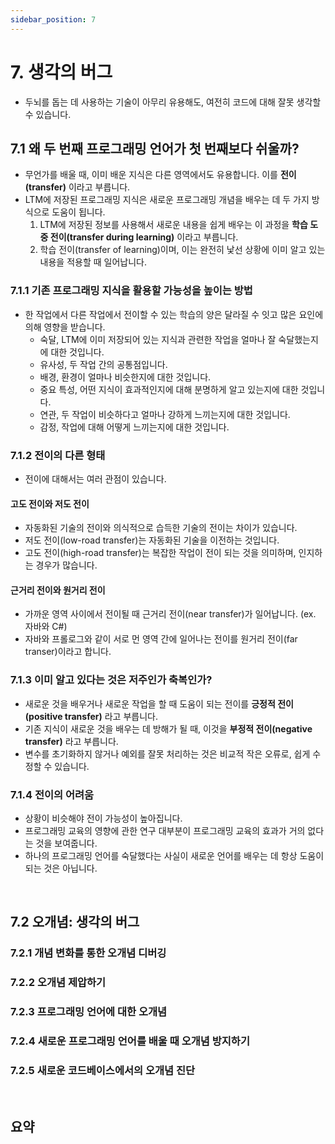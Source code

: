 ```yaml
---
sidebar_position: 7
---
```


# 7. 생각의 버그

- 두뇌를  돕는 데 사용하는 기술이 아무리 유용해도, 여전히 코드에 대해 잘못 생각할 수 있습니다.

## 7.1 왜 두 번째 프로그래밍 언어가 첫 번째보다 쉬울까?

- 무언가를 배울 때, 이미 배운 지식은 다른 영역에서도 유용합니다. 이를 **전이(transfer)** 이라고 부릅니다.
- LTM에 저장된 프로그래밍 지식은 새로운 프로그래밍 개념을 배우는 데 두 가지 방식으로 도움이 됩니다.
  1. LTM에 저장된 정보를 사용해서 새로운 내용을 쉽게 배우는 이 과정을 **학습 도중 전이(transfer during learning)** 이라고 부릅니다.
  2. 학습 전이(transfer of learning)이며, 이는 완전히 낯선 상황에 이미 알고 있는 내용을 적용할 때 일어납니다.

### 7.1.1 기존 프로그래밍 지식을 활용할 가능성을 높이는 방법

- 한 작업에서 다른 작업에서 전이할 수 있는 학습의 양은 달라질 수 잇고 많은 요인에 의해 영향을 받습니다.
  - 숙달, LTM에 이미 저장되어 있는 지식과 관련한 작업을 얼마나 잘 숙달했는지에 대한 것입니다.
  - 유사성, 두 작업 간의 공통점입니다.
  - 배경, 환경이 얼마나 비슷한지에 대한 것입니다.
  - 중요 특성, 어떤 지식이 효과적인지에 대해 분명하게 알고 있는지에 대한 것입니다.
  - 연관, 두 작업이 비슷하다고 얼마나 강하게 느끼는지에 대한 것입니다.
  - 감정, 작업에 대해 어떻게 느끼는지에 대한 것입니다.

### 7.1.2 전이의 다른 형태

- 전이에 대해서는 여러 관점이 있습니다.

#### 고도 전이와 저도 전이

- 자동화된 기술의 전이와 의식적으로 습득한 기술의 전이는 차이가 있습니다.
- 저도 전이(low-road transfer)는 자동화된 기술을 이전하는 것입니다.
- 고도 전이(high-road transfer)는 복잡한 작업이 전이 되는 것을 의미하며, 인지하는 경우가 많습니다.

#### 근거리 전이와 원거리 전이

- 가까운 영역 사이에서 전이될 때 근거리 전이(near transfer)가 일어납니다. (ex. 자바와 C#)
- 자바와 프롤로그와 같이 서로 먼 영역 간에 일어나는 전이를 원거리 전이(far transer)이라고 합니다.

### 7.1.3 이미 알고 있다는 것은 저주인가 축복인가?

- 새로운 것을 배우거나 새로운 작업을 할 때 도움이 되는 전이를 **긍정적 전이(positive transfer)** 라고 부릅니다.
- 기존 지식이 새로운 것을 배우는 데 방해가 될 때, 이것을 **부정적 전이(negative transfer)** 라고 부릅니다.
- 변수를 초기화하지 않거나 예외를 잘못 처리하는 것은 비교적 작은 오류로, 쉽게 수정할 수 있습니다.

### 7.1.4 전이의 어려움

- 상황이 비슷해야 전이 가능성이 높아집니다.
- 프로그래밍 교육의 영향에 관한 연구 대부분이 프로그래밍 교육의 효과가 거의 없다는 것을 보여줍니다.
- 하나의 프로그래밍 언어를 숙달했다는 사실이 새로운 언어를 배우는 데 항상 도움이 되는 것은 아닙니다.

<br/>

## 7.2 오개념: 생각의 버그

### 7.2.1 개념 변화를 통한 오개념 디버깅

### 7.2.2 오개념 제압하기

### 7.2.3 프로그래밍 언어에 대한 오개념

### 7.2.4 새로운 프로그래밍 언어를 배울 때 오개념 방지하기

### 7.2.5 새로운 코드베이스에서의 오개념 진단

<br/>

## 요약
